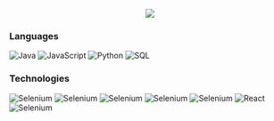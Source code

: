 
<p align="center">
  <img src="https://capsule-render.vercel.app/api?text=%20Franz%20Fernando%20&fontSize=55&fontColor=3300FF&animation=fadeIn&type=waving&color=gradient&height=135"/>
</p>

### Languages
![Java](https://img.shields.io/badge/-Java-000?&logo=java)
![JavaScript](https://img.shields.io/badge/-JavaScript-000?&logo=JavaScript)
![Python](https://img.shields.io/badge/-Python-000?&logo=Python)
![SQL](https://img.shields.io/badge/-SQL-000?&logo=MySQL)
### Technologies

![Selenium](https://img.shields.io/badge/-Selenium-000?&logo=Selenium)
![Selenium](https://img.shields.io/badge/-Gradle-000?&logo=Gradle)
![Selenium](https://img.shields.io/badge/-Jenkins-000?&logo=Jenkins)
![Selenium](https://img.shields.io/badge/-Jira-000?&logo=Jira)
![Selenium](https://img.shields.io/badge/-Cucumber-000?&logo=cucumber)
![React](https://img.shields.io/badge/-React-000?&logo=React)
![Selenium](https://img.shields.io/badge/-Node-000?&logo=Nodedotjs)



